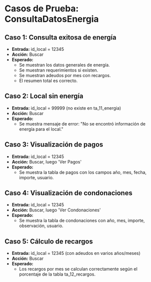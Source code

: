 # Casos de Prueba: ConsultaDatosEnergia

## Caso 1: Consulta exitosa de energía
- **Entrada:** id_local = 12345
- **Acción:** Buscar
- **Esperado:**
  - Se muestran los datos generales de energía.
  - Se muestran requerimientos si existen.
  - Se muestran adeudos por mes con recargos.
  - El resumen total es correcto.

## Caso 2: Local sin energía
- **Entrada:** id_local = 99999 (no existe en ta_11_energia)
- **Acción:** Buscar
- **Esperado:**
  - Se muestra mensaje de error: "No se encontró información de energía para el local."

## Caso 3: Visualización de pagos
- **Entrada:** id_local = 12345
- **Acción:** Buscar, luego 'Ver Pagos'
- **Esperado:**
  - Se muestra la tabla de pagos con los campos año, mes, fecha, importe, usuario.

## Caso 4: Visualización de condonaciones
- **Entrada:** id_local = 12345
- **Acción:** Buscar, luego 'Ver Condonaciones'
- **Esperado:**
  - Se muestra la tabla de condonaciones con año, mes, importe, observación, usuario.

## Caso 5: Cálculo de recargos
- **Entrada:** id_local = 12345 (con adeudos en varios años/meses)
- **Acción:** Buscar
- **Esperado:**
  - Los recargos por mes se calculan correctamente según el porcentaje de la tabla ta_12_recargos.
